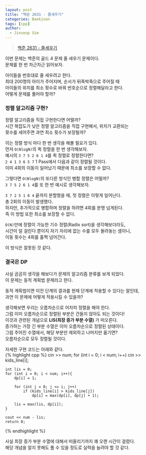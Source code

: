 ```yaml
---
layout: post
title: "백준 2631 - 줄세우기"
categories: Baekjoon
tags: [cpp]
author:
  - Jinseop Sim
---
```

> [백준 2631 - 줄세우기](https://www.acmicpc.net/problem/2631)

이번 문제는 백준의 골드 4 문제 줄 세우기 문제이다.  
문제를 한 번 차근차근 읽어보자.  

아이들을 번호대로 줄 세우려고 한다.  
최대 200명의 아이가 주어지며, 순서가 뒤죽박죽으로 주어질 때  
아이들의 위치를 최소 횟수로 바꿔 번호순으로 정렬해달라고 한다.  
어떻게 문제를 풀어야 할까?  

### 정렬 알고리즘 구현?
정렬 알고리즘을 직접 구현한다면 어떨까?  
시간 복잡도가 낮은 정렬 알고리즘을 직접 구현해서, 위치가 교환되는  
횟수를 세어주면 과연 최소 횟수가 보장될까?  

이는 정렬 방식 마다 한 번 생각을 해볼 필요가 있다.  
먼저 ```O(NlogN)```의 퀵 정렬을 한 번 생각해보자.  
예시의 ```3 7 5 2 6 1 4```를 퀵 정렬로 정렬한다면?  
```2 4 1 3 6 5 7``` 1 Pass에서 다음과 같이 정렬될 것이다.  
이미 4회의 이동이 일어났기 때문에 최소를 보장할 수 없다.  

그렇다면 ```O(NlogN)```의 또다른 방식인 병합 정렬은 어떨까?  
```3 7 5 2 6 1 4```를 또 한 번 예시로 생각해보자.  

```3 7 2 5 1 6 4``` 끝까지 분할했을 때, 첫 정렬은 이렇게 일어난다.  
총 2회의 이동이 발생했다.  
하지만, 추가적으로 병합하며 정렬을 하려면 4회를 분명 넘게된다.  
즉 이 방법 또한 최소를 보장할 수 없다.  

```O(N)```만에 정렬이 가능한 기수 정렬(Radix sort)을 생각해보더라도,  
시간이 덜 걸린다 뿐이지 자기 자리에 없는 수를 모두 돌려놓는 셈이니,  
이동 횟수는 4회를 훌쩍 넘어간다.  

이 방식은 잘못된 것 같다.  

### 결국은 DP
사실 곰곰히 생각을 해보다가 문제의 알고리즘 분류를 보게 되었다.  
이 문제는 동적 계획법 문제라고 한다.  

동적 계획법이면 이전 단계의 결과를 현재 단계에 적용할 수 있다는 말인데,  
과연 이 문제에 어떻게 적용시킬 수 있을까?  

생각해보면 우리는 오름차순으로 어차피 정렬을 해야 한다.  
그럼 이미 오름차순으로 정렬된 부분은 건들지 않아도 되는 것이다!  
이것과 관련된 개념으로 __LIS(최장 증가 부분 수열)__ 가 떠오른다.  
증가하는 가장 긴 부분 수열은 이미 오름차순으로 정렬된 상태이다.  
그럼 주어진 수열에서, 해당 부분만 제외하고 나머지만 옮기면?  
오름차순으로 모두 정렬될 것이다.  

자세한 구현 코드는 아래와 같다.  
{% highlight cpp %}
	cin >> num;
	for (int i = 0; i < num; i++)
		cin >> kids_line[i];

	int lis = 0;
	for (int i = 0; i < num; i++){
		dp[i] = 1;

		for (int j = 0; j <= i; j++)
			if (kids_line[i] > kids_line[j])
				dp[i] = max(dp[i], dp[j] + 1);

		lis = max(lis, dp[i]);
	}

	cout << num - lis;
	return 0;
{% endhighlight %}

사실 최장 증가 부분 수열에 대해서 떠올리기까지 꽤 오랜 시간이 걸렸다.  
해당 개념을 알지 못해도 풀 수 있을 정도로 실력을 늘려야 할 것 같다.  

